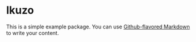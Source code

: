 # Ikuzo

This is a simple example package. You can use
[Github-flavored Markdown](https://guides.github.com/features/mastering-markdown/)
to write your content.